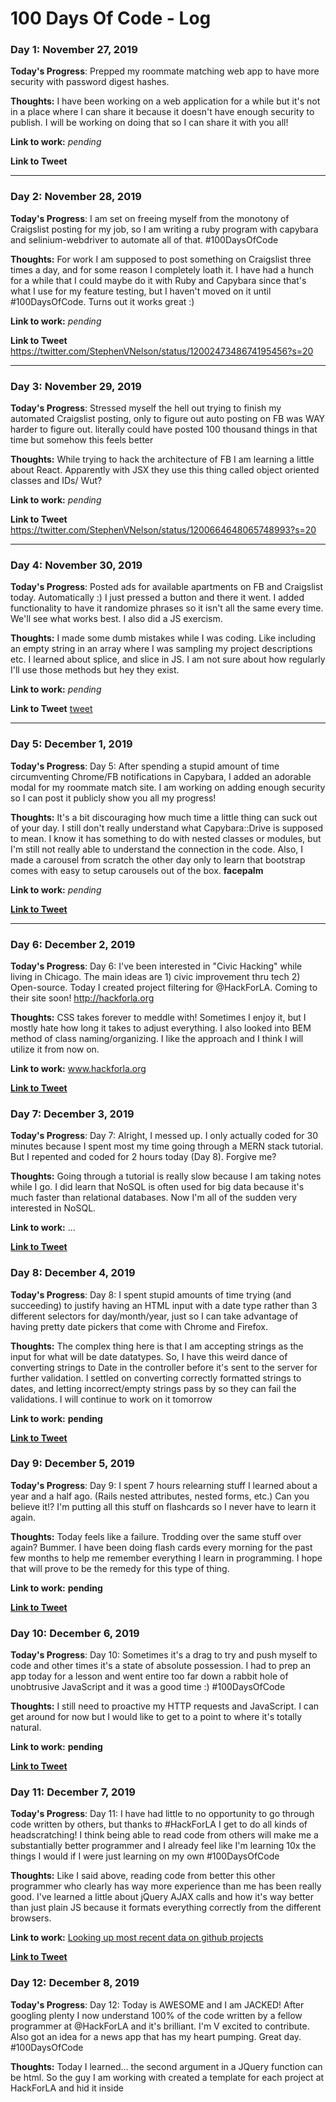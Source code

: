 # 100 Days Of Code - Log

### Day 1: November 27, 2019

**Today's Progress**: Prepped my roommate matching web app to have more security with password digest hashes.

**Thoughts:** I have been working on a web application for a while but it's not in a place where I can share it because it doesn't have enough security to publish. I will be working on doing that so I can share it with you all!

**Link to work:** _pending_

**Link to Tweet**

---

### Day 2: November 28, 2019

**Today's Progress**: I am set on freeing myself from the monotony of Craigslist posting for my job, so I am writing a ruby program with capybara and selinium-webdriver to automate all of that. #100DaysOfCode

**Thoughts:** For work I am supposed to post something on Craigslist three times a day, and for some reason I completely loath it. I have had a hunch for a while that I could maybe do it with Ruby and Capybara since that's what I use for my feature testing, but I haven't moved on it until #100DaysOfCode. Turns out it works great :)

**Link to work:** _pending_

**Link to Tweet** https://twitter.com/StephenVNelson/status/1200247348674195456?s=20

---

### Day 3: November 29, 2019

**Today's Progress**: Stressed myself the hell out trying to finish my automated Craigslist posting, only to figure out auto posting on FB was WAY harder to figure out. literally could have posted 100 thousand things in that time but somehow this feels better

**Thoughts:** While trying to hack the architecture of FB I am learning a little about React. Apparently with JSX they use this thing called object oriented classes and IDs/ Wut?

**Link to work:** _pending_

**Link to Tweet** https://twitter.com/StephenVNelson/status/1200664648065748993?s=20

---

### Day 4: November 30, 2019

**Today's Progress**: Posted ads for available apartments on FB and Craigslist today. Automatically :) I just pressed a button and there it went. I added functionality to have it randomize phrases so it isn't all the same every time. We'll see what works best. I also did a JS exercism.

**Thoughts:** I made some dumb mistakes while I was coding. Like including an empty string in an array where I was sampling my project descriptions etc. I learned about splice, and slice in JS. I am not sure about how regularly I'll use those methods but hey they exist.

**Link to work:** _pending_

**Link to Tweet** [tweet](https://twitter.com/StephenVNelson/status/1200976915416305664?s=20)

---

### Day 5: December 1, 2019

**Today's Progress**: Day 5: After spending a stupid amount of time circumventing Chrome/FB notifications in Capybara, I added an adorable modal for my roommate match site. I am working on adding enough security so I can post it publicly show you all my progress!

**Thoughts:** It's a bit discouraging how much time a little thing can suck out of your day. I still don't really understand what Capybara::Drive is supposed to mean. I know it has something to do with nested classes or modules, but I'm still not really able to understand the connection in the code. Also, I made a carousel from scratch the other day only to learn that bootstrap comes with easy to setup carousels out of the box. **facepalm**

**Link to work:** _pending_

**[Link to Tweet](https://twitter.com/StephenVNelson/status/1201351094053437440?s=20)**

---

### Day 6: December 2, 2019

**Today's Progress**: Day 6: I've been interested in "Civic Hacking" while living in Chicago. The main ideas are 1) civic improvement thru tech 2) Open-source. Today I created project filtering for @HackForLA. Coming to their site soon! http://hackforla.org

**Thoughts:** CSS takes forever to meddle with! Sometimes I enjoy it, but I mostly hate how long it takes to adjust everything. I also looked into BEM method of class naming/organizing. I like the approach and I think I will utilize it from now on.  

**Link to work:** www.hackforla.org

**[Link to Tweet](https://twitter.com/StephenVNelson/status/1201686447847137280?s=20)**

### Day 7: December 3, 2019

**Today's Progress**: Day 7: Alright, I messed up. I only actually coded for 30 minutes because I spent most my time going through a MERN stack tutorial. But I repented and coded for 2 hours today (Day 8). Forgive me?

**Thoughts:** Going through a tutorial is really slow because I am taking notes while I go. I did learn that NoSQL is often used for big data because it's much faster than relational databases. Now I'm all of the sudden very interested in NoSQL.

**Link to work:** ...

**[Link to Tweet](https://twitter.com/StephenVNelson/status/1202462688837681152?s=20)**

### Day 8: December 4, 2019

**Today's Progress**: Day 8: I spent stupid amounts of time trying (and succeeding) to justify having an HTML input with a date type rather than 3 different selectors for day/month/year, just so I can take advantage of having pretty date pickers that come with Chrome and Firefox.

**Thoughts:** The complex thing here is that I am accepting strings as the input for what will be date datatypes. So, I have this weird dance of converting strings to Date in the controller before it's sent to the server for further validation. I settled on converting correctly formatted strings to dates, and letting incorrect/empty strings pass by so they can fail the validations. I will continue to work on it tomorrow

**Link to work:** __pending__

**[Link to Tweet](https://twitter.com/StephenVNelson/status/1202464303200100352?s=20)**

### Day 9: December 5, 2019

**Today's Progress**: Day 9: I spent 7 hours relearning stuff I learned about a year and a half ago. (Rails nested attributes, nested forms, etc.) Can you believe it!? I'm putting all this stuff on flashcards so I never have to learn it again.

**Thoughts:** Today feels like a failure. Trodding over the same stuff over again? Bummer. I have been doing flash cards every morning for the past few months to help me remember everything I learn in programming. I hope that will prove to be the remedy for this type of thing.

**Link to work:** __pending__

**[Link to Tweet](https://twitter.com/StephenVNelson/status/1202780466379513856?s=20)**

### Day 10: December 6, 2019

**Today's Progress**: Day 10: Sometimes it's a drag to try and push myself to code and other times it's a state of absolute possession. I had to prep an app today for a lesson and went entire too far down a rabbit hole of unobtrusive JavaScript and it was a good time :) #100DaysOfCode

**Thoughts:** I still need to proactive my HTTP requests and JavaScript. I can get around for now but I would like to get to a point to where it's totally natural.

**Link to work:** __pending__

**[Link to Tweet](https://twitter.com/StephenVNelson/status/1202780466379513856?s=20)**

### Day 11: December 7, 2019

**Today's Progress**: Day 11: I have had little to no opportunity to go through code written by others, but thanks to #HackForLA I get to do all kinds of headscratching! I think being able to read code from others will make me a substantially better programmer and I already feel like I'm learning 10x the things I would if I were just learning on my own #100DaysOfCode

**Thoughts:** Like I said above, reading code from better this other programmer who clearly has way more experience than me has been really good. I've learned a little about jQuery AJAX calls and how it's way better than just plain JS because it formats everything correctly from the different browsers.

**Link to work:** [Looking up most recent data on github projects](https://github.com/hackforla/github-api-test)

**[Link to Tweet](https://twitter.com/StephenVNelson/status/1203571280139735040?s=20)**

### Day 12: December 8, 2019

**Today's Progress**: Day 12: Today is AWESOME and I am JACKED! After googling plenty I now understand 100% of the code written by a fellow programmer at @HackForLA and it's brilliant. I'm V excited to contribute. Also got an idea for a news app that has my heart pumping. Great day. #100DaysOfCode

**Thoughts:** Today I learned... the second argument in a JQuery function can be html. So the guy I am working with created a template for each project at HackForLA and hid it inside <script> tags and saved that html in a JQuery object and stored it in a variable. He then used that variable as his second argument for a call into a JQuery function then proceeded to change all of the values based on the data!

**Link to work:** [Looking up most recent data on github projects](https://github.com/hackforla/github-api-test)

**[Link to Tweet](https://twitter.com/StephenVNelson/status/1203571280139735040?s=20)**

### Day 14: December 9, 2019

**Today's Progress**: Day 14 & 15 & 16: Three days of researching ways to save a JSON file from a github API request to give our Jekyll site "dynamic-ness". I think we've decided on Github actions but it's hella confusing to me. If anybody would like to assists, I wouldn't mind. #100DaysOfCode

**Thoughts:**

**Link to work:** [Looking up most recent data on github projects](https://github.com/hackforla/github-api-test)

**[Link to Tweet](https://twitter.com/StephenVNelson/status/1205066500563824640?s=20)**

### Day 15: December 10, 2019

**Today's Progress**: Day 14 & 15 & 16: Three days of researching ways to save a JSON file from a github API request to give our Jekyll site "dynamic-ness". I think we've decided on Github actions but it's hella confusing to me. If anybody would like to assists, I wouldn't mind. #100DaysOfCode

**Thoughts:**

**Link to work:** [Looking up most recent data on github projects](https://github.com/hackforla/github-api-test)

**[Link to Tweet](https://twitter.com/StephenVNelson/status/1205066500563824640?s=20)**

### Day 16: December 11, 2019

**Today's Progress**: Day 14 & 15 & 16: Three days of researching ways to save a JSON file from a github API request to give our Jekyll site "dynamic-ness". I think we've decided on Github actions but it's hella confusing to me. If anybody would like to assists, I wouldn't mind. #100DaysOfCode

**Thoughts:**

**Link to work:** [Looking up most recent data on github projects](https://github.com/hackforla/github-api-test)

**[Link to Tweet](https://twitter.com/StephenVNelson/status/1205066500563824640?s=20)**

### Day 17: December 12, 2019

**Today's Progress**: Day 17: The problem solving continues. With some help from @sam I was able to make my first successful Github action! Now I just need to figure out 1) how to save the data as a JSON file and do it all through docker. Progress is slow but inevitable. #100DaysOfCode

**Thoughts:**

**Link to work:** [Looking up most recent data on github projects](https://github.com/hackforla/github-api-test)

**[Link to Tweet](https://twitter.com/StephenVNelson/status/1205350464620875776?s=20)**

### Day 18, 19, 20, 21: December 13, 14, 15, 16, 2019

**Today's Progress**: Day 18 & 19 & 20 & 21: Yikes. I have been coding but in misery. Most of my time was spent refactoring my auto-craigslist-poster and do I feel proud? No, just bewildered that it took me so long. #100DaysOfCode

**Thoughts:** I am just totally spent. I don't feel good at all. I became obsessed with refactoring in the cleanest way possible and it turns out I just wasted a bunch of time because I would start to code in ways that aren't logical/possible so I would have to turn back around and start over again. I think this happened because I wasn't doing TDD. wow. crazy.

**Link to work:** https://github.com/StephenVNelson/Auto-Ad-Post

**[Link to Tweet](https://twitter.com/StephenVNelson/status/1206729246195929088?s=20)**

### Day 22: December 17, 2019

**Today's Progress**: Day 22: Spent my hour adjusting some CSS to fit in a different part of a web page. There are few things as daunting as being handed a massive CSS file and just getting to know the styling one line at a time. #100DaysOfCode

**Thoughts:** Something I didn't think about but definitely need to implement is going through and deleting classes in the chrome browser so i can see how everything changes.

**Link to work:** [Hack for LA Website](https://github.com/hackforla/website)

**[Link to Tweet](https://twitter.com/StephenVNelson/status/1206729246195929088?s=20)**

### Day 23: December 18, 2019

**Today's Progress**: Day 23: I gained a stronger testimony about the importance of naming variables in a descriptive way. I got some code from online as a boilerplate and I had to rewrite everything because it was all named a, b, c, d... It's just too many variables! #100DaysOfCode

**Thoughts:**

**Link to work:** [Hack for LA Website](https://github.com/hackforla/website)

**[Link to Tweet](https://twitter.com/StephenVNelson/status/1207849653485498369?s=20)**

### Day 24: December 19, 2019

**Today's Progress**: Day 24: The amount of effort it takes to change the styling of a select button is straight up comical. I've taken my project to what I deem, the functional eyesore stage. Now accepting all submissions of wisdom on how to improve the aesthetic. #100DaysOfCode

**Thoughts:** I can't beleive it's day 24. I feel like I have not at all progressed where I want to. I want to have more goal oriented coding time rather than just doing things that feel obligatory.

**Link to work:** [Hack for LA Website](https://github.com/hackforla/website)

**[Link to Tweet](https://twitter.com/StephenVNelson/status/1207849217995132929?s=20)**

### Day 25: December 20, 2019

**Today's Progress**: Day 25: Why has nobody told me about electron before!? Back when ruby was the only thing I knew I looked all over for a way to create a GUI with ruby code and I always came up with nothing. This makes me excited because there are plenty of personal apps that I would like to have for myself without having to deal with a browser #100DaysOfCode

**Thoughts:** It seems that it is very hard to get the time in that I want for coding. I keep on getting interrupted by so many things, and even then I feel like I am not progressing as fast as I would like.

**[Link to Tweet](https://twitter.com/StephenVNelson/status/1208939430167232512?s=20)**

### Day 26: December 21, 2019

**Today's Progress**: Day 26: Second day of learning electron because I finally finished the tutorial videos I was following, only to learn a bit of it was outdated. Was it worth it? Can you work it? Put your thing down, flip it and reverse it? #100DaysOfCode

**[Link to Tweet](https://twitter.com/StephenVNelson/status/1208939590880415744?s=20)**

### Day 27: December 22, 2019

**Today's Progress**: Day 27: I want to show my progress in things. I feel like I must be afraid to actually produce and publish code, but if I don't actually write code then I think this #100daysofCode thing isn't going to help me that much. I'll post my code tomorrow.

**[Link to Tweet](https://twitter.com/StephenVNelson/status/1208939673134845953?s=20)**

### Day 28: December 23, 2019

**Today's Progress**: Day 28: Big discovery today! You can store html in <template> tags and the browser will totally ignore it, then you can use JS to add that code with your own modifications! I'm using them like little components and its a BLAST #100DaysOfCode

**Thoughts:** Today was the most fun I've had in a while coding. I love using electron because I feel like it gives me permission to stop using so many dependancies and make a functional app with the basics... I can't explain why, it just does. aight? I was doing great until I ran into a bit of road block because there is apparently security vulnerabilities with making electron apps the old way by importing modules into the render process. So now there is this weird circuitous way of doing things that is really confusing to me. I hate losing momentum! I just wanna make something!

**[Link to Tweet](https://twitter.com/StephenVNelson/status/1209372294151200769?s=20)**

**Link to work:** [Hack for LA Website](https://github.com/StephenVNelson/electron-goals)

### Day 29: December 24, 2019

**Today's Progress**: Day 29: I like, don't love documentation sometimes. Electron docs say don't turn on node capability for the renderer process for security reasons but then says nothing about how you're supposed to use icp to send signals to the main process. I figured it out eventually... but took me all day. #100DaysOfCode

**Thoughts:**  Coded until I got confused about how to attach a function to an event listener to an object that doesn't exist yet etc. etc.. Functional programming is a slightly different headspace from the object oriented programming I'm used to in ruby but I am really enjoying how versatile it can be.

**[Link to Tweet](https://twitter.com/StephenVNelson/status/1210118641217179649?s=20)**

**Link to work:** [Electron Goals](https://github.com/StephenVNelson/electron-goals)

### Day 30: December 25, 2019

**Today's Progress**: Day 30: Just finished a month of #100DaysOfCode and while I've had A LOT of fun the past few days using electron I don't feel like I learned/accomplished as much as I would like. So, I'm making a tasks/goals app to remedy that ;) So far you can just add tasks.

**Thoughts:** Ok, I have really really enjoyed working outside of frameworks. Just me and a lot of javascript, which is so refreshing! It is taking me a little while to figure things out but I feel like I am learning a lot by doing and maintining a great momentum because I don't have to learn norms of different libraries just to code.

**[Link to Tweet](https://twitter.com/StephenVNelson/status/1210118771668471808?s=20)**

**Link to work:** [Electron Goals](https://github.com/StephenVNelson/electron-goals)

### Day 31: December 26, 2019

**Today's Progress**: Day 31: It took 5 hours to add the functionality to automatically post all of my apartments for sale on FB Marketplace (while deleting old posts so I'm not spamming). That's surprisingly fast for me. I feel like I'm getting smarter about finding elements on the DOM. #100DaysOfCode

**Thoughts:** A whole day. That's how long it took. Should I feel bad? I don't know. It's something I knew I had to do. I am a little worried. Am I progressing fast enough? Will I be good enough to get a job in the near future? I hope so.

**[Link to Tweet](https://twitter.com/StephenVNelson/status/1210400388030943232?s=20)**

**Link to work:** [Auto Add Post](https://github.com/StephenVNelson/Auto-Ad-Post)

### Day 32: December 27, 2019

**Today's Progress**: Day 32: I know have CR*D functionality for my goals app! This has been so fun to develop because it's all composed of javascript that I'm making up off the top of my head. Feels so good to take a break from the constant learning curves of new APIs #100DaysOfCode

**Thoughts:** I have a bad habit of coding in my head. It gets to a point where I start to panic a little bit because I can't figure out what I need to code. I need to get in the habit of writing psudocode just to get all of my thoughts out. It's so much less stressful that way.

**[Link to Tweet](https://twitter.com/StephenVNelson/status/1211034337468006400?s=20)**

**Link to work:** [Electron Goals](https://github.com/StephenVNelson/electron-goals)

### Day 33: December 28, 2019

**Today's Progress**: Day 33: I finished the update functionality! now I have full CRUD for my goals application. I'm very excited to show everyone but I still have a bit more to do before my big reveal. #100DaysOfCode

**Thoughts:** There was a bit of confusion about how I should handle data. I think I may be storing too much of the information in the html of the project. hmmmm.... I think I should rethink how I'm doing it.

**[Link to Tweet](https://twitter.com/StephenVNelson/status/1211814159706255360?s=20)**

**Link to work:** [Electron Goals](https://github.com/StephenVNelson/electron-goals)

### Day 34: December 29, 2019

**Today's Progress**: Day 34: I've been researching for a few hours and I hate it! All the good momentum stops because of learning entirely new APIs. I tried to fall asleep after giving up but it was bothering me so much that I woke up and worked on it again. I figured it out!  #100DaysOfCode

**Thoughts:**

**[Link to Tweet](https://twitter.com/StephenVNelson/status/1211814211388502022?s=20)**

**Link to work:** [Electron Goals](https://github.com/StephenVNelson/electron-goals)

### Day 35: December 30, 2019

**Today's Progress**: Day 35: learned about git rebasing. It basically takes your code that may be behind a certain branch and attaches it to the end of said branch. It's a shorter way around pulling code then pushing it back out again. #100DaysOfCode

**Thoughts:** Today I learned a lesson about getting too far ahead of one's self in collaborative projects. Normally I'm working on my own so I can get away with including large swaths of code into a commit and no one is the wiser. But in this case I had to go back, get rid fo some functionality and return my code to a much earlier state in order to keep things in a logical order with the website build.

**[Link to Tweet](https://twitter.com/StephenVNelson/status/1212780097230405632?s=20)**

**Link to work:** [Hack for LA Website](https://github.com/StephenVNelson/electron-goals)

### Day 36: December 31, 2019

**Today's Progress**:
* Started building tests for my electron app (my first time using mocha)

**Thoughts:** Day 36: Before I started really getting into these JS projects I read all of You Don't Know Javascript. While I disagree with his sometimes circuitous route to the point, I'm very grateful that I have some real JS literacy! It helps so much in navigating other libraries and APIs. #100DaysOfCode

**[Link to Tweet](https://twitter.com/StephenVNelson/status/1212781114839797760?s=20)**

**Link to work:** [Electron Goals](https://github.com/StephenVNelson/electron-goals)

### Day 37: January 1, 2020

**Today's Progress**:
* Went through Pluralsight course on Promises and async/await
* Duplicated a successful Github action that runs on every push to a repository
* got stumped on running Github actions on a certain schedule
* submitted my second ever stack overflow issue

**Thoughts:** Day 37: I literally did it exactly the way they say to do it in the documentation, and it's still not working. If I change the code to 'on: [push]' it works swimmingly. please help. #githubactions #100DaysOfCode

**[Link to Tweet](https://twitter.com/StephenVNelson/status/1211814211388502022?s=20)**

**Link to work:** [Hack for LA Website](https://github.com/StephenVNelson/electron-goals)

### Day 38: January 2, 2020

**Today's Progress**:
* Changed Promise based tests to async/await
* Deliberated with myself about how to maintain a test db

**Thoughts:** Day 38: My DB for my electron app is literally just a JSON file. Almost guaranteed to lead to a headache and a new appreciation for SQL/NoSQL. But I'm enjoying running into "building from scratch" problems just be be like "oh! that's why we do it that way!" #100DaysOfCode

**[Link to Tweet](https://twitter.com/StephenVNelson/status/1212784979517665280?s=20)**

**Link to work:** [Electron Goals](https://github.com/StephenVNelson/electron-goals)

### Day 39: January 3, 2020

**Today's Progress**:
* Worked on adding auto-delete FB posts
* Learned about the "select an element in the page to inspect it tool". Comes in real handy while "testing"

**Thoughts:** Day 39: I got to a point to where I was absolutely certain that the code I was writing was correct, and that the computer had grown a mind of its own and was just being obstinate. I'm sure you all know how this story ends. #100DaysOfCode

**[Link to Tweet](https://twitter.com/StephenVNelson/status/1215206503906299904?s=20)**

**Link to work:** [Auto Add Post](https://github.com/StephenVNelson/Auto-Ad-Post)

### Day 40: January 4, 2020

**Today's Progress**:
* Spent absurd amounts of hours trying to auto delete FB posts.

**Thoughts:** Day 40: The asynchronous nature is making things unpredictable. I never did finish. #100DaysOfCode

**[Link to Tweet](https://twitter.com/StephenVNelson/status/1215206627319484417?s=20)**

**Link to work:** [Auto Add Post](https://github.com/StephenVNelson/Auto-Ad-Post)

### Day 41: January 5, 2020

**Today's Progress**:
* Worked on github actions again
* Removed format based on feedback

**Thoughts:** Day 41: I have now successfully made a Github action that will do an API call and update out DB file on a schedule! Now I can say out site is only semi-static! #100DaysOfCode

**[Link to Tweet](https://twitter.com/StephenVNelson/status/1215206719552245767?s=20)**

**Link to work:** [Hack for LA Website](https://github.com/StephenVNelson/electron-goals)

### Day 42: January 6, 2020

**Today's Progress**:
* Continued research for Github Actions

**Thoughts:** Day 42: Met up with the cats at HackForLA. A guy I talked to who is way smarter than I just got out of a Bootcamp. My goal is to be smarter than every person who just got out of a Bootcamp. #100DaysOfCode

**[Link to Tweet](https://twitter.com/StephenVNelson/status/1215206858689957889?s=20)**

**Link to work:** [Hack for LA Website](https://github.com/StephenVNelson/electron-goals)

### Day 43: January 7, 2020

**Today's Progress**:
* laid out possible OLOO redesign of backend code

**Thoughts:** Day 43: Today was mostly daydreaming and writing pseudo-code for a possible redesign of my backend code. #theLifeChangingMagicOfTidyingUp #100DaysOfCode

**[Link to Tweet](https://twitter.com/StephenVNelson/status/1215207004043526148?s=20)**

**Link to work:** [Electron Goals](https://github.com/StephenVNelson/electron-goals)

### Day 44: January 8, 2020

**Today's Progress**:
* Completely redesigned backend code to use OLOO design taught by Kyle Simpson in YDKJS
* Developed entire backend with TDD
* Cleaned up code by just exporting single objects in various modules that are linked to each other
* converted file read/write methods to be async.
* converted tests to be async

**Thoughts:** Day 44: Guys! Today I completely redid my code for my goals app so my CRUD actions use conventions almost identical to Rails apps. I did it using the OLOO design taught by Kyle Simpson. Seriously my code is beautiful and I feel v proud. #100DaysOfCode

**[Link to Tweet](https://twitter.com/StephenVNelson/status/1215207091515748352?s=20)**

**Link to work:** [Electron Goals](https://github.com/StephenVNelson/electron-goals)

### Day 45: January 9, 2020

**Today's Progress**:
*

**Thoughts:** Day 45:  #100DaysOfCode

**[Link to Tweet]()**

**Link to work:** [Hack for LA Website](https://github.com/StephenVNelson/electron-goals)
